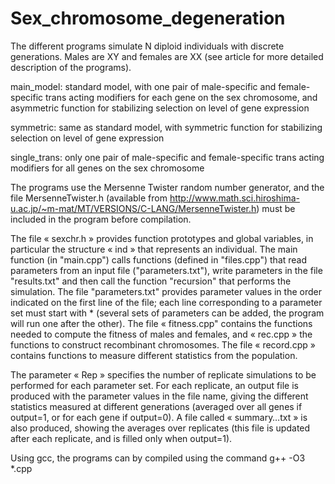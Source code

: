 # Sex_chromosome_degeneration

The different programs simulate N diploid individuals with discrete generations. Males are XY and females are XX (see article for more detailed description of the programs).

main_model: standard model, with one pair of male-specific and female-specific trans acting modifiers for each gene on the sex chromosome, and asymmetric function for stabilizing selection on level of gene expression

symmetric: same as standard model, with symmetric function for stabilizing selection on level of gene expression

single_trans: only one pair of male-specific and female-specific trans acting modifiers for all genes on the sex chromosome

The programs use the Mersenne Twister random number generator, and the file MersenneTwister.h (available from http://www.math.sci.hiroshima-u.ac.jp/~m-mat/MT/VERSIONS/C-LANG/MersenneTwister.h) must be included in the program before compilation.

The file « sexchr.h » provides function prototypes and global variables, in particular the structure « ind » that represents an individual. The main function (in "main.cpp") calls functions (defined in "files.cpp") that read parameters from an input file ("parameters.txt"), write parameters in the file "results.txt" and then call the function "recursion" that performs the simulation. The file "parameters.txt" provides parameter values in the order indicated on the first line of the file; each line corresponding to a parameter set must start with * (several sets of parameters can be added, the program will run one after the other). The file « fitness.cpp" contains the functions needed to compute the fitness of males and females, and « rec.cpp » the functions to construct recombinant chromosomes. The file « record.cpp » contains functions to measure different statistics from the population.

The parameter « Rep » specifies the number of replicate simulations to be performed for each parameter set. For each replicate, an output file is produced with the parameter values in the file name, giving the different statistics measured at different generations (averaged over all genes if output=1, or for each gene if output=0). A file called « summary…txt » is also produced, showing the averages over replicates (this file is updated after each replicate, and is filled only when output=1).

Using gcc, the programs can by compiled using the command
g++ -O3 *.cpp
